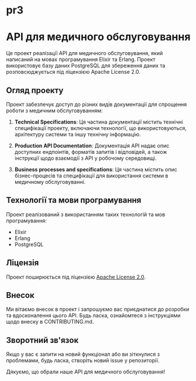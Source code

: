 # pr3
# АРІ для медичного обслуговування

Це проект реалізації АРІ для медичного обслуговування, який написаний на мовах програмування Elixir та Erlang. Проект використовує базу даних PostgreSQL для збереження даних та розповсюджується під ліцензією Apache License 2.0.

## Огляд проекту

Проект забезпечує доступ до різних видів документації для спрощення роботи з медичним обслуговуванням:

1. **Technical Specifications**: Ця частина документації містить технічні специфікації проекту, включаючи технології, що використовуються, архітектуру системи та іншу технічну інформацію.

2. **Production API Documentation**: Документація API надає опис доступних ендпоінтів, форматів запитів і відповідей, а також інструкції щодо взаємодії з АРІ у робочому середовищі.

3. **Business processes and specifications**: Ця частина містить опис бізнес-процесів та специфікації для використання системи в медичному обслуговуванні.

## Технології та мови програмування

Проект реалізований з використанням таких технологій та мов програмування:

- Elixir
- Erlang
- PostgreSQL

## Ліцензія

Проект поширюється під ліцензією [Apache License 2.0](LICENSE).

## Внесок

Ми вітаємо внесок в проект і запрошуємо вас приєднатися до розробки та вдосконалення цього АРІ. Будь ласка, ознайомтеся з інструкціями щодо внеску в CONTRIBUTING.md.

## Зворотний зв'язок

Якщо у вас є запити на новий функціонал або ви зіткнулися з проблемами, будь ласка, створіть новий issue у репозиторії.

Дякуємо, що обрали наше АРІ для медичного обслуговування!
